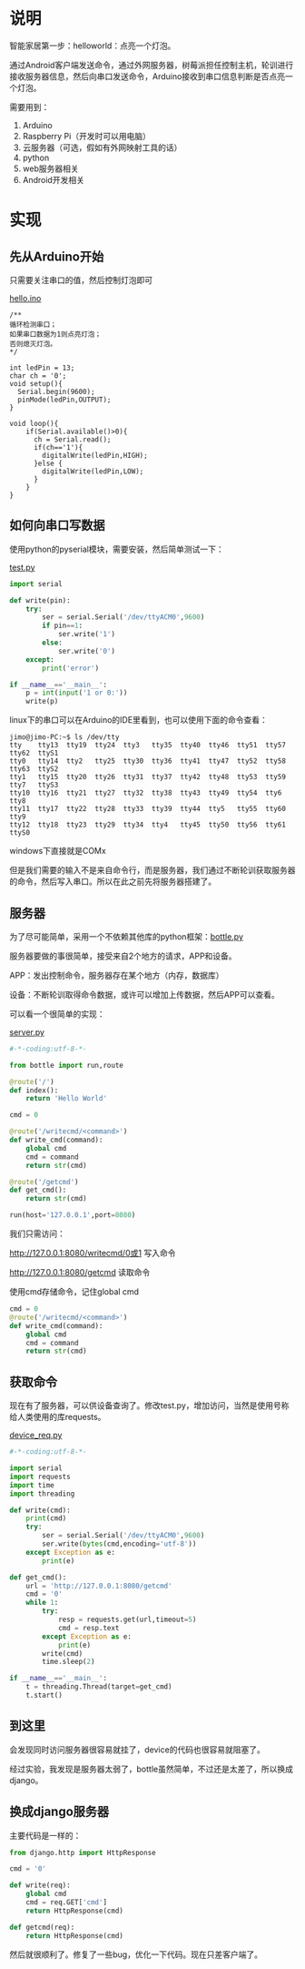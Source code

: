 # 说明
智能家居第一步：helloworld：点亮一个灯泡。

通过Android客户端发送命令，通过外网服务器，树莓派担任控制主机，轮训进行接收服务器信息，然后向串口发送命令，Arduino接收到串口信息判断是否点亮一个灯泡。

需要用到：
1. Arduino
2. Raspberry Pi（开发时可以用电脑）
3. 云服务器（可选，假如有外网映射工具的话）
4. python
5. web服务器相关
6. Android开发相关

# 实现
## 先从Arduino开始
只需要关注串口的值，然后控制灯泡即可

[hello.ino](https://github.com/jimolonely/iot/blob/master/1-helloworld/hello.ino)
```arduino
/**
循环检测串口；
如果串口数据为1则点亮灯泡；
否则熄灭灯泡。
*/

int ledPin = 13;
char ch = '0';
void setup(){
  Serial.begin(9600);
  pinMode(ledPin,OUTPUT);
}

void loop(){
    if(Serial.available()>0){
      ch = Serial.read();
      if(ch=='1'){
        digitalWrite(ledPin,HIGH);
      }else {
        digitalWrite(ledPin,LOW);
      }
    }
}
```
## 如何向串口写数据
使用python的pyserial模块，需要安装，然后简单测试一下：

[test.py](https://github.com/jimolonely/iot/blob/master/1-helloworld/test.py)
```python
import serial

def write(pin):
    try:
        ser = serial.Serial('/dev/ttyACM0',9600)
        if pin==1:
            ser.write('1')
        else:
            ser.write('0')
    except:
        print('error')

if __name__=='__main__':
    p = int(input('1 or 0:'))
    write(p)
```
linux下的串口可以在Arduino的IDE里看到，也可以使用下面的命令查看：
```shell
jimo@jimo-PC:~$ ls /dev/tty
tty    tty13  tty19  tty24  tty3   tty35  tty40  tty46  tty51  tty57  tty62  ttyS1
tty0   tty14  tty2   tty25  tty30  tty36  tty41  tty47  tty52  tty58  tty63  ttyS2
tty1   tty15  tty20  tty26  tty31  tty37  tty42  tty48  tty53  tty59  tty7   ttyS3
tty10  tty16  tty21  tty27  tty32  tty38  tty43  tty49  tty54  tty6   tty8   
tty11  tty17  tty22  tty28  tty33  tty39  tty44  tty5   tty55  tty60  tty9   
tty12  tty18  tty23  tty29  tty34  tty4   tty45  tty50  tty56  tty61  ttyS0 
```
windows下直接就是COMx

但是我们需要的输入不是来自命令行，而是服务器，我们通过不断轮训获取服务器的命令，然后写入串口。所以在此之前先将服务器搭建了。

## 服务器
为了尽可能简单，采用一个不依赖其他库的python框架：[bottle.py](https://github.com/bottlepy/bottle)

服务器要做的事很简单，接受来自2个地方的请求，APP和设备。

APP：发出控制命令，服务器存在某个地方（内存，数据库）

设备：不断轮训取得命令数据，或许可以增加上传数据，然后APP可以查看。

可以看一个很简单的实现：

[server.py](https://github.com/jimolonely/iot/blob/master/1-helloworld/web-server/server.py)
```python
#-*-coding:utf-8-*-

from bottle import run,route

@route('/')
def index():
    return 'Hello World'

cmd = 0

@route('/writecmd/<command>')
def write_cmd(command):
    global cmd
    cmd = command
    return str(cmd)

@route('/getcmd')
def get_cmd():
    return str(cmd)

run(host='127.0.0.1',port=8080)
```
我们只需访问：

http://127.0.0.1:8080/writecmd/0或1 写入命令

http://127.0.0.1:8080/getcmd 读取命令

使用cmd存储命令，记住global cmd
```python
cmd = 0
@route('/writecmd/<command>')
def write_cmd(command):
    global cmd
    cmd = command
    return str(cmd)
```

## 获取命令
现在有了服务器，可以供设备查询了。修改test.py，增加访问，当然是使用号称给人类使用的库requests。

[device_req.py](https://github.com/jimolonely/iot/blob/master/1-helloworld/device_req.py)
```python
#-*-coding:utf-8-*-

import serial
import requests
import time
import threading

def write(cmd):
    print(cmd)
    try:
        ser = serial.Serial('/dev/ttyACM0',9600)
        ser.write(bytes(cmd,encoding='utf-8'))
    except Exception as e:
        print(e)

def get_cmd():
    url = 'http://127.0.0.1:8080/getcmd'
    cmd = '0'
    while 1:
        try:
            resp = requests.get(url,timeout=5)
            cmd = resp.text
        except Exception as e:
            print(e)
        write(cmd)
        time.sleep(2)

if __name__=='__main__':
    t = threading.Thread(target=get_cmd)
    t.start()
```

## 到这里

会发现同时访问服务器很容易就挂了，device的代码也很容易就阻塞了。

经过实验，我发现是服务器太弱了，bottle虽然简单，不过还是太差了，所以换成django。

## 换成django服务器

主要代码是一样的：
```python
from django.http import HttpResponse

cmd = '0'

def write(req):
    global cmd
    cmd = req.GET['cmd']
    return HttpResponse(cmd)

def getcmd(req):
    return HttpResponse(cmd)
```
然后就很顺利了。修复了一些bug，优化一下代码。现在只差客户端了。



